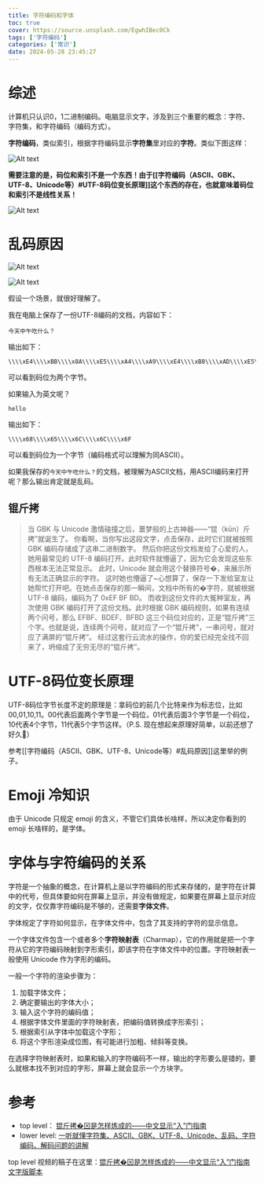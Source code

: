 ```yaml
---
title: 字符编码和字体
toc: true
cover: https://source.unsplash.com/EgwhIBec0Ck
tags: ['字符编码']
categories: ['常识']
date: 2024-05-28 23:45:27
---
```


# 综述

计算机只认识0，1二进制编码。电脑显示文字，涉及到三个重要的概念：字符、字符集，和字符编码（编码方式）。

**字符编码**，类似索引，根据字符编码显示**字符集**里对应的**字符**。类似下图这样：

<!-- more -->

![Alt text](<Untitled 1.png>)

**需要注意的是，码位和索引不是一个东西！由于[[字符编码（ASCII、GBK、UTF-8、Unicode等）#UTF-8码位变长原理]]这个东西的存在，也就意味着码位和索引不是线性关系！**

![Alt text](<Untitled-2 1.png>)

# 乱码原因

![Alt text](Untitled-3.png)

![Alt text](Untitled-4.png)

假设一个场景，就很好理解了。

我在电脑上保存了一份UTF-8编码的文档，内容如下：

```
今天中午吃什么？

```

输出如下：

```
\\\\xE4\\\\xBB\\\\x8A\\\\xE5\\\\xA4\\\\xA9\\\\xE4\\\\xB8\\\\xAD\\\\xE5\\\\x8D\\\\x88\\\\xE5\\\\x90\\\\x83\\\\xE4\\\\xBB\\\\x80\\\\xE4\\\\xB9\\\\x88\\\\xEF\\\\xBC\\\\x9F

```

可以看到码位为两个字节。

如果输入为英文呢？

```
hello

```

输出如下：

```
\\\\x68\\\\x65\\\\x6C\\\\x6C\\\\x6F

```

可以看到码位为一个字节（编码格式可以理解为同ASCII）。

如果我保存的`今天中午吃什么？`的文档，被理解为ASCII文档，用ASCII编码来打开呢？那么输出肯定就是乱码。

## 锟斤拷

> 当 GBK 与 Unicode 激情碰撞之后，噩梦般的上古神器——“锟（kūn）斤拷”就诞生了。 你看啊，当你写出这段文字，点击保存，此时它们就被按照 GBK 编码存储成了这串二进制数字。 然后你把这份文档发给了心爱的人，她用最常见的 UTF-8 编码打开。此时软件就懵逼了，因为它会发现这些东西根本无法正常显示。 此时，Unicode 就会用这个替换符号�，来展示所有无法正确显示的字符。 这时她也懵逼了~心想算了，保存一下发给室友让她帮忙打开吧。在她点击保存的那一瞬间，文档中所有的�字符，就被根据 UTF-8 编码，编码为了 0xEF BF BD。 而收到这份文件的大冤种室友，再次使用 GBK 编码打开了这份文档。此时根据 GBK 编码规则，如果有连续两个问号，那么 EFBF、BDEF、BFBD 这三个码位对应的，正是“锟斤拷”三个字。也就是说，连续两个问号，就对应了一个“锟斤拷”，一串问号，就对应了满屏的“锟斤拷”。 经过这套行云流水的操作，你的爱已经完全找不回来了，坍缩成了无穷无尽的“锟斤拷”。

# UTF-8码位变长原理

UTF-8码位字节长度不定的原理是：拿码位的前几个比特来作为标志位，比如00,01,10,11。00代表后面两个字节是一个码位，01代表后面3个字节是一个码位，10代表4个字节，11代表5个字节这样。（P.S. 现在想起来原理好简单，以前还想了好久🤣）

参考[[字符编码（ASCII、GBK、UTF-8、Unicode等）#乱码原因]]这里举的例子。

# Emoji 冷知识

由于 Unicode 只规定 emoji 的含义，不管它们具体长啥样，所以决定你看到的 emoji 长啥样的，是字体。

# 字体与字符编码的关系

字符是一个抽象的概念，在计算机上是以字符编码的形式来存储的，是字符在计算中的代号，但具体要如何在屏幕上显示，并没有做规定，如果要在屏幕上显示对应的文字，仅仅靠字符编码是不够的，还需要**字体文件**。

字体规定了字符如何显示，在字体文件中，包含了其支持的字符的显示信息。

一个字体文件包含一个或者多个**字符映射表**（Charmap），它的作用就是把一个字符从它的字符编码映射到字形索引，即该字符在字体文件中的位置。字符映射表一般使用 Unicode 作为字形的编码。

一般一个字符的渲染步骤为：

1. 加载字体文件；
2. 确定要输出的字体大小；
3. 输入这个字符的编码值；
4. 根据字体文件里面的字符映射表，把编码值转换成字形索引；
5. 根据索引从字体中加载这个字形；
6. 将这个字形渲染成位图，有可能进行加粗、倾斜等变换。

在选择字符映射表时，如果和输入的字符编码不一样，输出的字形要么是错的，要么就根本找不到对应的字形，屏幕上就会显示一个方块字。

# 参考

- top level： [锟斤拷�⊠是怎样炼成的——中文显示“⼊”门指南](https://www.bilibili.com/video/BV1cB4y177QR/?share_source=copy_web&vd_source=3bfb0ec751c895fd26607d3661a4598c)
- lower level: [一听就懂字符集、ASCII、GBK、UTF-8、Unicode、乱码、字符编码、解码问题的讲解](https://www.bilibili.com/video/BV1xD4y1y7yc/?share_source=copy_web&vd_source=3bfb0ec751c895fd26607d3661a4598c)

top level 视频的稿子在这里：[锟斤拷�⊠是怎样炼成的——中文显示“⼊”门指南 文字版脚本](https://chaiknows.feishu.cn/docx/doxcnQEbKZNVew6qrRmzFh9oiTd)